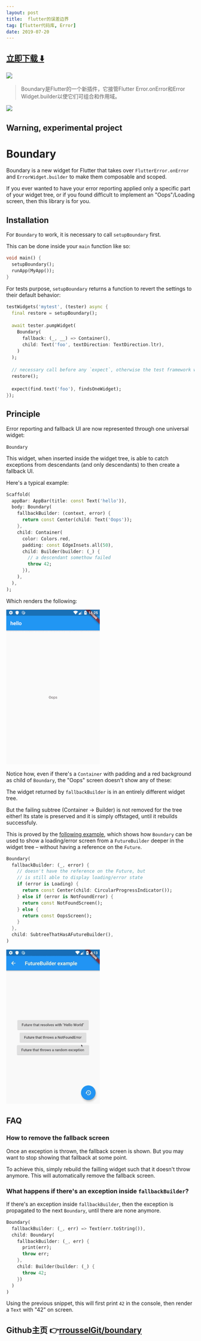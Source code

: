 ```yaml
---
layout: post
title:  flutter的误差边界
tag: [flutter代码库, Error]
date: 2019-07-20
---
```


 


## [立即下载 ️⬇️ ](https://codeload.github.com/rrousselGit/boundary/zip/master) 


 
![](https://flutterawesome.com/content/images/2019/07/boundary.jpg)
 
>
> Boundary是Flutter的一个新插件，它接管Flutter Error.onError和Error Widget.builder以使它们可组合和作用域。
>

 
<img
    src="https://cdn0.iconfinder.com/data/icons/poison-symbol/66/30-512.png"
    width="100px"
/> <h2>Warning, experimental project</h2>

# Boundary

Boundary is a new widget for Flutter that takes over `FlutterError.onError` and
`ErrorWidget.builder` to make them composable and scoped.

If you ever wanted to have your error reporting applied only a specific part of
your widget tree, or if you found difficult to implement an "Oops"/Loading
screen, then this library is for you.

## Installation

For `Boundary` to work, it is necessary to call `setupBoundary` first.

This can be done inside your `main` function like so:

```dart
void main() {
  setupBoundary();
  runApp(MyApp());
}
```

For tests purpose, `setupBoundary` returns a function to revert the settings
to their default behavior:

```dart
testWidgets('mytest', (tester) async {
  final restore = setupBoundary();

  await tester.pumpWidget(
    Boundary(
      fallback: (_, __) => Container(),
      child: Text('foo', textDirection: TextDirection.ltr),
    )
  );

  // necessary call before any `expect`, otherwise the test framework will throw
  restore();

  expect(find.text('foo'), findsOneWidget);
});
```

## Principle

Error reporting and fallback UI are now represented through one universal widget:

`Boundary`

This widget, when inserted inside the widget tree, is able to catch exceptions
from descendants (and only descendants) to then create a fallback UI.

Here's a typical example:

```dart
Scaffold(
  appBar: AppBar(title: const Text('hello')),
  body: Boundary(
    fallbackBuilder: (context, error) {
      return const Center(child: Text('Oops'));
    },
    child: Container(
      color: Colors.red,
      padding: const EdgeInsets.all(50),
      child: Builder(builder: (_) {
        // a descendant somethow failed
        throw 42;
      }),
    ),
  ),
);
```

Which renders the following:

![screenshot](https://raw.githubusercontent.com/rrousselGit/boundary/master/resources/example.gif?token=AEZ3I3LKSLRD32SLVLUBIMC5GRG7S)

Notice how, even if there's a `Container` with padding and a red background
as child of `Boundary`, the "Oops" screen doesn't show any of these:

The widget returned by `fallbackBuilder` is in an entirely different widget tree.

But the failing subtree (Container -> Builder) is not removed for the tree either!
Its state is preserved and it is simply offstaged, until it rebuilds successfuly.

This is proved by the [following example](https://github.com/rrousselGit/boundary/blob/master/example/lib/future_builder.dart), which shows how `Boundary` can be used
to show a loading/error screen from a `FutureBuilder` deeper in the widget tree
– without having a reference on the `Future`.

```dart
Boundary(
  fallbackBuilder: (_, error) {
    // doesn't have the reference on the Future, but
    // is still able to display loading/error state
    if (error is Loading) {
      return const Center(child: CircularProgressIndicator());
    } else if (error is NotFoundError) {
      return const NotFoundScreen();
    } else {
      return const OopsScreen();
    }
  },
  child: SubtreeThatHasAFutureBuilder(),
)
```

![future builder example](https://raw.githubusercontent.com/rrousselGit/boundary/master/resources/future_builder.gif?token=AEZ3I3NDM2W3MC34RXS5YXS5GSIEK)

## FAQ

### How to remove the fallback screen

Once an exception is thrown, the fallback screen is shown. But you may want to
stop showing that fallback at some point.

To achieve this, simply rebuild the failling widget such that it doesn't throw
anymore. This will automatically remove the fallback screen.

### What happens if there's an exception inside `fallbackBuilder`?

If there's an exception inside `fallbackBuilder`, then the exception is propagated
to the next `Boundary`, until there are none anymore.

```dart
Boundary(
  fallbackBuilder: (_, err) => Text(err.toString()),
  child: Boundary(
    fallbackBuilder: (_, err) {
      print(err);
      throw err;
    },
    child: Builder(builder: (_) {
      throw 42;
    })
  )
)
```

Using the previous snippet, this will first print `42` in the console, then
render a `Text` with "42" on screen.

## Github主页 👉[rrousselGit/boundary](http://github.com/rrousselGit/boundary)